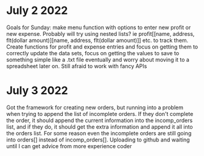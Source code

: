 # July 2 2022

Goals for Sunday: make menu function with options to enter new profit or new expense. Probably will try
using nested lists? ie profit[[name, address, flt(dollar amount)][name, address, flt(dollar amount)]] etc.
to track them. Create functions for profit and expense entries and focus on getting them to correctly
update the data sets, focus on getting the values to save to something simple like a .txt file eventually
and worry about moving it to a spreadsheet later on. Still afraid to work with fancy APIs

# July 3 2022

Got the framework for creating new orders, but running into a problem when trying to append the list of incomplete orders. If they don't complete the order, it should append the current information into the incomp_orders list, and if they do, it should get the extra information and append it all into the orders list. For some reason even the incomplete orders are still going into orders[] instead of incomp_orders[]. Uploading to github and waiting until I can get advice from more experience coder